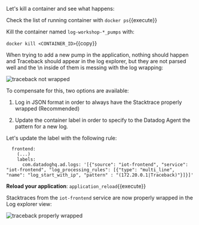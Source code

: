 Let's kill a container and see what happens:

Check the list of running container with `docker ps`{{execute}}

Kill the container named `log-workshop-*_pumps` with:

`docker kill <CONTAINER_ID>`{{copy}}

When trying to add a new pump in the application, nothing should happen and Traceback should appear in the log explorer, but they are not parsed well and the \n inside of them is messing with the log wrapping:

![traceback not wrapped](https://raw.githubusercontent.com/l0k0ms/workshops/master/log-workshop/assets/images/traceback_not_wrapped.png)

To compensate for this, two options are available:

1. Log in JSON format in order to always have the Stacktrace properly wrapped (Recommended)

2. Update the container label in order to specify to the Datadog Agent the pattern for a new log.

Let's update the label with the following rule:

```
  frontend:
    (...) 
    labels:
      com.datadoghq.ad.logs: '[{"source": "iot-frontend", "service": "iot-frontend", "log_processing_rules": [{"type": "multi_line", "name": "log_start_with_ip", "pattern" : "(172.20.0.1|Traceback)"}]}]'
```

**Reload your application**: `application_reload`{{execute}}

Stacktraces from the `iot-frontend` service are now properly wrapped in the Log explorer view:

![traceback properly wrapped](https://raw.githubusercontent.com/l0k0ms/workshops/master/log-workshop/assets/images/traceback_properly_wrapped.png)